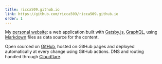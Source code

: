 ```yaml
---
title: ricca509.github.io
link: https://github.com/ricca509/ricca509.github.io
order: 1
---
```


My [personal website](https://www.riccardocoppola.me/): a web application built with [Gatsby.js](https://www.gatsbyjs.org/), [GraphQL](https://graphql.org/), using [Markdown](https://www.npmjs.com/package/gatsby-transformer-remark) files as data source for the content.

Open sourced on [GitHub](https://github.com/ricca509/ricca509.github.io), hosted on GitHub pages and deployed automatically at every change using GitHub actions. DNS and routing handled through [Cloudflare](https://www.cloudflare.com/).
